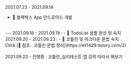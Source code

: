 2021.07.23 - 2021.09.14
- 📝 블랙박스 App 안드로이드 개발
<br>
---
2021.09.18 - 2021.09.19 :
- 📝 TodoList 샘플 완성 및 숙지

<br>
2021.09.20 - 2021.09.23 :
- 📝 코틀린 및 마크다운 문법 숙지 

<br>
Click [📎 참조 : 코틀린 문법 정리](https://eli1429.tistory.com/2) 
<br>
<br>
2021.09.23 - 진행중 : 코틀린_심리테스트 앱 강의 따라서 해보기
